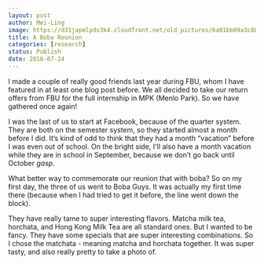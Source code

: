 ```yaml
---
layout: post
author: Mei-Ling
image: https://d31japmlpdv3k4.cloudfront.net/old_pictures/6a01bb09a3c88f970d022ad35d407d200c-pi.jpg
title: A Boba Reunion
categories: [research]
status: Publish
date: 2018-07-24
---
```



I made a couple of really good friends last year during FBU, whom I have featured in at least one blog post before. We all decided to take our return offers from FBU for the full internship in MPK (Menlo Park). So we have gathered once again!

I was the last of us to start at Facebook, because of the quarter system. They are both on the semester system, so they started almost a month before I did. It’s kind of odd to think that they had a month “vacation” before I was even out of school. On the bright side, I'll also have a month vacation while they are in school in September, because we don’t go back until October *gasp*.

What better way to commemorate our reunion that with boba? So on my first day, the three of us went to Boba Guys. It was actually my first time there (because when I had tried to get it before, the line went down the block).

They have really tame to super interesting flavors. Matcha milk tea, horchata, and Hong Kong Milk Tea are all standard ones. But I wanted to be fancy. They have some specials that are super interesting combinations. So I chose the matchata - meaning matcha and horchata together. It was super tasty, and also really pretty to take a photo of.

